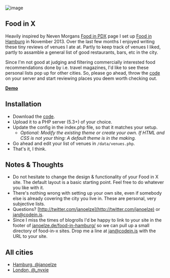 ![image](https://s3-eu-west-1.amazonaws.com/51e3d489f1e/2014-01-22-04-06-08-52df35a0197b1.png)

## Food in X

Heavily inspired by Neven Morgans [Food in PDX](http://mrgan.com/pdxfood/) page I set up [Food in Hamburg](http://janoelze.de/food-in-hamburg/) in November 2013. Over the last few months I enjoyed writing these tiny reviews of venues I ate at. Partly to keep track of venues I liked, partly to assamble a general list of good restaurants, bars, etc in the city.

Since I'm not good at judging and filtering commercially interested food recommendations done by i.e. travel magazines, I'd like to see these personal lists pop up for other cities. So, please go ahead, throw the [code](https://github.com/janoelze/food-in/archive/master.zip) on your server and start reviewing places you deem worth checking out. 

**[Demo](http://janoelze.de/food-in-x/)**

## Installation

* Download the [code](https://github.com/janoelze/food-in/archive/master.zip).
* Upload it to a PHP server (5.3+) of your choice. 
* Update the config in the index.php file, so that it matches your setup.
	* *Optional: Modify the existing theme or create your own. If HTML and CSS is not your thing: A default theme is in the making.*
* Go ahead and edit your list of venues in `/data/venues.php`.
* That's it, I think.
 
## Notes & Thoughts

* Do not hesitate to change the design & functionality of your Food in X site. The default layout is a basic starting point. Feel free to do whatever you like with it.
* There's nothing wrong with setting up your own site, even if somebody else is already covering the city you live in. These are personal, very subjective lists.
* Questions? [http://twitter.com/janoelze](http://twitter.com/janoelze) or [jan@codein.is](mailto:jan@codein.is).
* Since I miss the times of blogrolls I'd be happy to link to your site in the footer of [janoelze.de/food-in-hamburg/](http://janoelze.de/food-in-hamburg/) so we can pull up a small directory of food-in-x sites. Drop me a line at [jan@codein.is](mailto:jan@codein.is) with the URL to your site.

## All cities

* [Hamburg, @janoelze](http://janoelze.de/food-in-hamburg/)
* [London, @_nyxie](http://nyxie.de/food-in-london/)
